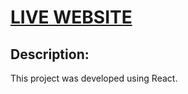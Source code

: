 # [LIVE WEBSITE](http://jonpadilla.com)
          
## Description:
This project was developed using React.